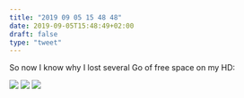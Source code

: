 ```yaml
---
title: "2019 09 05 15 48 48"
date: 2019-09-05T15:48:49+02:00
draft: false
type: "tweet"
---
```

So now I know why I lost several Go of free space on my HD:

![](/img/2019-08-30-09-02-43.png)
![](/img/2019-08-30-09-03-21.png)
![](/img/2019-08-30-09-03-31.png)
